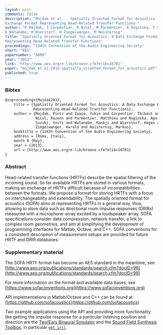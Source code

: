 ```yaml
---
layout: post
comments: false
description: "Majdak et al. - Spatially Oriented Format for Acoustics: A Data
Exchange Format Representing Head-Related Transfer Functions "
author: "P Majdak, T Carpentier, R Nicol, M Parmentier, A Roginska, Y Suzuki,
K Watanabe, H Wierstorf, H Ziegelwanger, M Noisternig"
title: "Spatially Oriented Format for Acoustics: A Data Exchange Format
Representing Head-Related Transfer Functions"
proceedings: "134th Convention of the Audio Engineering Society"
short: "AES"
papernumber: "8880"
year: "2013"
link: "http://www.aes.org/e-lib/browse.cfm?elib=16781"
paper: "majdak_et_al-2013-spatially_oriented_format_for_acoustics.pdf"
published: true
---
```


### Bibtex

```latex
@inproceedings{Majdak2013,
  	title = {Spatially Oriented Format for Acoustics: A Data Exchange Format
             Representing Head-Related Transfer Functions},
    author = {Majdak, Piotr and Iwaya, Yukio and Carpentier, Thibaut and
              Nicol, Rozenn and Parmentier, Matthieu and Roginska, Agnieszka and
              Suzuki, Yoiti and Watanabe, Kankji and Wierstorf, Hagen and
              Ziegelwanger, Harald and Noisternig, Markus},
    booktitle = {134th Convention of the Audio Engineering Society},
    address = {Roma, Italy},
    month 0 {May},
    year = {2013},
    url = {http://www.aes.org/e-lib/browse.cfm?elib=16781}
}
```

### Abstract

Head-related transfer functions (HRTFs) describe the spatial filtering of the
incoming sound. So far available HRTFs are stored in various formats, making an
exchange of HRTFs difficult because of incompatibilities between the formats. We
propose a format for storing HRTFs with a focus on interchangeability and
extendability. The spatially oriented format for acoustics (SOFA) aims at
representing HRTFs in a general way, thus, allowing to store data such as
directional room impulse responses (DRIRs) measured with a microphone-array
excited by a loudspeaker array. SOFA specifications consider data compression,
network transfer, a link to complex room geometries, and aim at simplifying the
development of programming interfaces for Matlab, Octave, and C++. SOFA
conventions for a consistent description of measurement setups are provided for
future HRTF and DRIR databases.

### Supplementary material

The SOFA HRTF format has become an AES standard in the meantime, see
[http://www.aes.org/publications/standards/search.cfm?docID=99](http://www.aes.org/publications/standards/search.cfm?docID=99)

For more information on the format and available data bases, see
[https://www.sofaconventions.org](https://www.sofaconventions.org)

API implementations in Matlab/Octave and C++ can be found at
[https://github.com/sofacoustics](https://github.com/sofacoustics)

Two example applications using the API and providing more functionality like
getting the impulse response for a particular listening position and direction
are the [Two!Ears Binaural Simulator](https://github.com/TWOEARS/binaural-simulator)
and the [Sound Field Synthesis Toolbox](https://github.com/sfstoolbox/sfs), in
particular
[`get_ir()`](https://github.com/sfstoolbox/sfs/blob/master/SFS_ir/get_ir.m).
